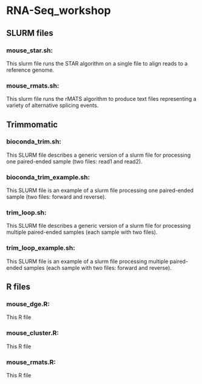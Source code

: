 # RNA-Seq_workshop
## SLURM files
### mouse_star.sh: 
This slurm file runs the STAR algorithm on a single file to align reads to a reference genome.
### mouse_rmats.sh:
This slurm file runs the rMATS algorithm to produce text files representing a variety of alternative splicing events.

## Trimmomatic
### bioconda_trim.sh: 
This SLURM file describes a generic version of a slurm file for processing one paired-ended sample (two files: read1 and read2). 
### bioconda_trim_example.sh: 
This SLURM file is an example of a slurm file processing one paired-ended sample (two files: forward and reverse). 
### trim_loop.sh: 
This SLURM file describes a generic version of a slurm file for processing multiple paired-ended samples (each sample with two files).
### trim_loop_example.sh: 
This SLURM file is an example of a slurm file processing multiple paired-ended samples (each sample with two files: forward and reverse).

## R files
### mouse_dge.R:
This R file 
### mouse_cluster.R:
This R file
### mouse_rmats.R:
This R file

